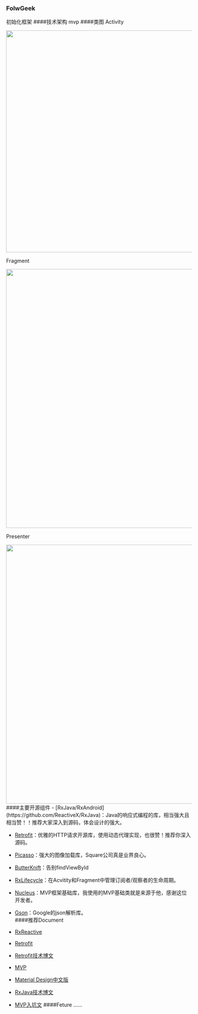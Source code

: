 ### FolwGeek
初始化框架
####技术架构
  mvp
####类图
Activity    

<img src="http://git.oschina.net/uploads/images/2016/0310/145150_7129b37b_116508.png" width="600"/>

Fragment    

<img src="http://git.oschina.net/uploads/images/2016/0310/133607_6191b5fe_116508.png" width="700"/>

Presenter    

<img src="http://git.oschina.net/uploads/images/2016/0310/133609_5518d6b3_116508.png" width="700"/>
####主要开源组件
- [RxJava/RxAndroid](https://github.com/ReactiveX/RxJava)：Java的响应式编程的库，相当强大且相当赞！！推荐大家深入到源码，体会设计的强大。

- [Retrofit](https://github.com/square/retrofit)：优雅的HTTP请求开源库，使用动态代理实现，也很赞！推荐你深入源码。

- [Picasso](https://github.com/square/picasso)：强大的图像加载库，Square公司真是业界良心。

- [ButterKnift]()：告别findViewById

- [RxLifecycle](https://github.com/trello/RxLifecycle)：在Acvitity和Fragment中管理订阅者/观察者的生命周期。

- [Nucleus](https://github.com/konmik/nucleus)：MVP框架基础库，我使用的MVP基础类就是来源于他，感谢这位开发者。

- [Gson](https://github.com/google/gson)：Google的json解析库。                                                                
####推荐Document
* [RxReactive](http://reactivex.io/)

* [Retrofit](http://square.github.io/retrofit/#contributing)

* [Retrofit技术博文](https://futurestud.io/blog/retrofit-getting-started-and-android-client)

* [MVP](http://www.tuicool.com/articles/uIjEJj7)

* [Material Design中文版](http://wiki.jikexueyuan.com/project/material-design/)
 
* [RxJava技术博文](http://gank.io/post/560e15be2dca930e00da1083)

* [MVP入坑文](https://github.com/bboyfeiyu/android-tech-frontier/blob/master/issue-12%2FAndroid%E4%B8%8AMVP%E7%9A%84%E4%BB%8B%E7%BB%8D.md#使用mvp)
####Feture
  ......
